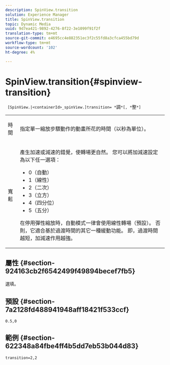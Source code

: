 ```yaml
---
description: SpinView.transition
solution: Experience Manager
title: SpinView.transition
topic: Dynamic Media
uuid: 9d7ea421-9892-4276-8f22-3e1099f91f2f
translation-type: tm+mt
source-git-commit: e4695cc4e882351ec3f2c55fd8a3cfca455bd79d
workflow-type: tm+mt
source-wordcount: '102'
ht-degree: 4%

---
```



# SpinView.transition{#spinview-transition}

` [SpinView.|<containerId>_spinView.]transition= *`調`*[, *`整`*]`

<table id="table_9E7BB12BF371419F88DD4D24EF04632C"> 
 <tbody> 
  <tr> 
   <td colname="col1"> <p> <span class="codeph"><span class="varname"> 時間</span></span> </p> </td> 
   <td colname="col2"> <p> 指定單一縮放步驟動作的動畫所花的時間（以秒為單位）。 </p> </td> 
  </tr> 
  <tr> 
   <td colname="col1"> <p> <span class="codeph"><span class="varname"> 寬鬆</span></span> </p> </td> 
   <td colname="col2"> <p> 產生加速或減速的錯覺，使轉場更自然。 您可以將加減速設定為以下任一選項： </p> <p> 
     <ul id="ul_DA0D1CF2F2484410BFCCACA86661702E"> 
      <li id="li_93A2D53A53314D9594CEDC9EB20381D4">0（自動） </li> 
      <li id="li_AD6A1F03DE544959BC4AA0DD97494F8C"> 1（線性） </li> 
      <li id="li_816A3CE796E3415B9650DDA204412A6A"> 2（二次） </li> 
      <li id="li_EF00BF6CA2AA48FEB54015FFBA9F8DD4"> 3（立方） </li> 
      <li id="li_F3CB7F0821AF489C84A0CA155F5031A2"> 4（四分位） </li> 
      <li id="li_F5B844DAF4CC453CA58BF09A660D139F"> 5（五分） </li> 
     </ul> </p> <p>在停用彈性縮放時，自動模式一律會使用線性轉場（預設）。 否則，它適合基於過渡時間的其它一種緩動功能。 即，過渡時間越短，加減速作用越強。 </p> </td> 
  </tr> 
 </tbody> 
</table>

## 屬性 {#section-924163cb2f6542499f49894becef7fb5}

選填。

## 預設 {#section-7a2128fd488941948aff18421f533ccf}

`0.5,0`

## 範例 {#section-622348a84fbe4ff4b5dd7eb53b044d83}

`transition=2,2`
